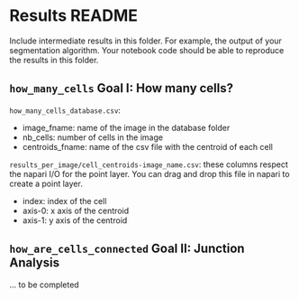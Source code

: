 # Results README

Include intermediate results in this folder. For example, the output of your segmentation algorithm.
Your notebook code should be able to reproduce the results in this folder.

## `how_many_cells` Goal I: How many cells?

`how_many_cells_database.csv`:
- image_fname: name of the image in the database folder
- nb_cells: number of cells in the image
- centroids_fname: name of the csv file with the centroid of each cell

`results_per_image/cell_centroids-image_name.csv`: these columns respect the napari I/O for the point layer. You can drag and drop this file in napari to create a point layer.
- index: index of the cell
- axis-0: x axis of the centroid
- axis-1: y axis of the centroid

## `how_are_cells_connected` Goal II: Junction Analysis

... to be completed
